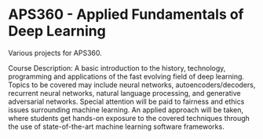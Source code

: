 # APS360 - Applied Fundamentals of Deep Learning  
Various projects for APS360.

Course Description: A basic introduction to the history, technology, programming and applications of the fast evolving field of deep learning. Topics to be covered may include neural networks, autoencoders/decoders, recurrent neural networks, natural language processing, and generative adversarial networks. Special attention will be paid to fairness and ethics issues surrounding machine learning. An applied approach will be taken, where students get hands-on exposure to the covered techniques through the use of state-of-the-art machine learning software frameworks.
